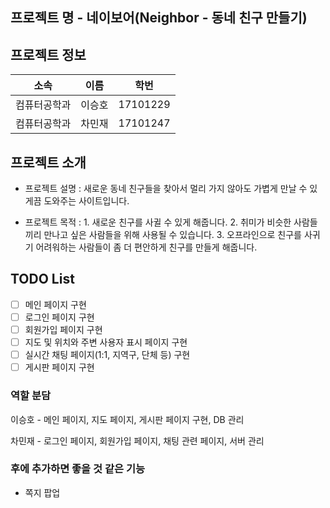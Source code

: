 ## 프로젝트 명 - 네이보어(Neighbor - 동네 친구 만들기)

## 프로젝트 정보

| 소속         | 이름   | 학번     |
| ------------ | ------ | -------- |
| 컴퓨터공학과 | 이승호 | 17101229 |
| 컴퓨터공학과 | 차민재 | 17101247 |

## 프로젝트 소개

- 프로젝트 설명
  : 새로운 동네 친구들을 찾아서 멀리 가지 않아도 가볍게 만날 수 있게끔 도와주는 사이트입니다.

- 프로젝트 목적
  : 1. 새로운 친구를 사귈 수 있게 해줍니다. 2. 취미가 비슷한 사람들끼리 만나고 싶은 사람들을 위해 사용될 수 있습니다. 3. 오프라인으로 친구를 사귀기 어려워하는 사람들이 좀 더 편안하게 친구를 만들게 해줍니다.

## TODO List

- [ ] 메인 페이지 구현
- [ ] 로그인 페이지 구현
- [ ] 회원가입 페이지 구현
- [ ] 지도 및 위치와 주변 사용자 표시 페이지 구현
- [ ] 실시간 채팅 페이지(1:1, 지역구, 단체 등) 구현
- [ ] 게시판 페이지 구현

### 역할 분담

이승호 - 메인 페이지, 지도 페이지, 게시판 페이지 구현, DB 관리

차민재 - 로그인 페이지, 회원가입 페이지, 채팅 관련 페이지, 서버 관리

### 후에 추가하면 좋을 것 같은 기능

- 쪽지 팝업
